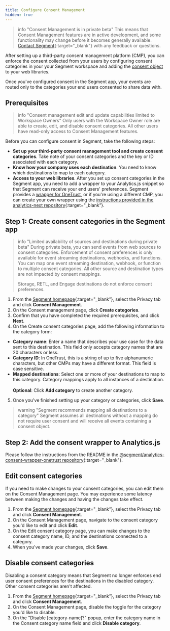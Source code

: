 ```yaml
---
title: Configure Consent Management
hidden: true
---
```

> info "Consent Management is in private beta"
> This means that Consent Management features are in active development, and some functionality may change before it becomes generally available. [Contact Segment](https://segment.com/help/contact/){:target="_blank"} with any feedback or questions.

After setting up a third-party consent management platform (CMP), you can enforce the consent collected from your users by configuring consent categories in your your Segment workspace and adding the [consent object](/docs/privacy/consent-management/#consent-object) to your web libraries. 

Once you've configured consent in the Segment app, your events are routed only to the categories your end users consented to share data with.

## Prerequisites

> info "Consent management edit and update capabilities limited to Workspace Owners"
> Only users with the Workspace Owner role are able to create, edit, and disable consent categories. All other users have read-only access to Consent Management features. 

Before you can configure consent in Segment, take the following steps:
- **Set up your third-party consent management tool and create consent categories**. Take note of your consent categories and the key or ID associated with each category.
- **Know how your company uses each destination**. You need to know which destinations to map to each category. 
- **Access to your web libraries**. After you set up consent categories in the Segment app, you need to add a wrapper to your Analytics.js snippet so that Segment can receive your end users' preferences. Segment provides a [wrapper for OneTrust](#step-2-add-the-consent-wrapper-to-analyticsjs), or if you're using a different CMP, you can create your own wrapper using the [instructions provided in the analytics-next repository](https://github.com/segmentio/analytics-next/tree/master/packages/consent/consent-tools){:target="_blank”}. 

## Step 1: Create consent categories in the Segment app

> info "Limited availability of sources and destinations during private beta"
> During private beta, you can send events from web sources to consent categories. Enforcement of consent preferences is only available for event streaming destinations, webhooks, and functions. You can map one event streaming destination, webhook, or function to multiple consent categories. All other source and destination types are not impacted by consent mappings.
>
> Storage, RETL, and Engage destinations do not enforce consent preferences. 

1. From the [Segment homepage](https://app.segment.com/goto-my-workspace/){:target="_blank”}, select the Privacy tab and click **Consent Management**.
2. On the Consent management page, click **Create categories**.
3. Confirm that you have completed the required prerequisites, and click **Next**.
4. On the Create consent categories page, add the following information to the category form:
  - **Category name**: Enter a name that describes your use case for the data sent to this destination. This field only accepts category names that are 20 characters or less.
  - **Category ID**: In OneTrust, this is a string of up to five alphanumeric characters, but other CMPs may have a different format. This field is case sensitive.
  - **Mapped destinations**: Select one or more of your destinations to map to this category. Category mappings apply to all instances of a destination. 
  <br/><br/>**Optional**: Click **Add category** to create another category.
5. Once you've finished setting up your category or categories, click **Save**.

> warning "Segment recommends mapping all destinations to a category"
> Segment assumes all destinations without a mapping do not require user consent and will receive all events containing a consent object. 

## Step 2: Add the consent wrapper to Analytics.js
Please follow the instructions from the README in the [@segment/analytics-consent-wrapper-onetrust repository](https://github.com/segmentio/analytics-next/tree/master/packages/consent/consent-wrapper-onetrust){:target="_blank"}.

## Edit consent categories

If you need to make changes to your consent categories, you can edit them on the Consent Management page. You may experience some latency between making the changes and having the changes take effect.

1. From the [Segment homepage](https://app.segment.com/goto-my-workspace/){:target="_blank”}, select the Privacy tab and click **Consent Management**.
2. On the Consent Management page, navigate to the consent category you'd like to edit and click **Edit**.
3. On the Edit consent category page, you can make changes to the consent category name, ID, and the destinations connected to a category.
4. When you've made your changes, click **Save**.

## Disable consent categories

Disabling a consent category means that Segment no longer enforces end user consent preferences for the destinations in the disabled category. Other consent categories aren't affected.  

1. From the [Segment homepage](https://app.segment.com/goto-my-workspace/){:target="_blank”}, select the Privacy tab and click **Consent Management**.
2. On the Consent Management page, disable the toggle for the category you'd like to disable. 
3. On the "Disable [category-name]?" popup, enter the category name in the Consent category name field and click **Disable category**.
